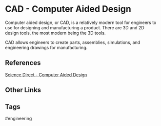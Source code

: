 # CAD - Computer Aided Design 

Computer aided design, or CAD, is a relatively modern tool for engineers to use for designing and manufacturing a product. There are 3D and 2D design tools, the most modern being the 3D tools.  

CAD allows engineers to create parts, assemblies, simulations, and engineering drawings for manufacturing. 

## References
[Science Direct - Computer Aided Design](https://www.sciencedirect.com/topics/engineering/computer-aided-design)  

## Other Links

## Tags
#engineering
